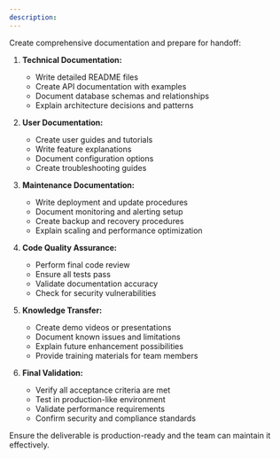 ```yaml
---
description: 
---
```


Create comprehensive documentation and prepare for handoff:

1. **Technical Documentation:**
   - Write detailed README files
   - Create API documentation with examples
   - Document database schemas and relationships
   - Explain architecture decisions and patterns

2. **User Documentation:**
   - Create user guides and tutorials
   - Write feature explanations
   - Document configuration options
   - Create troubleshooting guides

3. **Maintenance Documentation:**
   - Write deployment and update procedures
   - Document monitoring and alerting setup
   - Create backup and recovery procedures
   - Explain scaling and performance optimization

4. **Code Quality Assurance:**
   - Perform final code review
   - Ensure all tests pass
   - Validate documentation accuracy
   - Check for security vulnerabilities

5. **Knowledge Transfer:**
   - Create demo videos or presentations
   - Document known issues and limitations
   - Explain future enhancement possibilities
   - Provide training materials for team members

6. **Final Validation:**
   - Verify all acceptance criteria are met
   - Test in production-like environment
   - Validate performance requirements
   - Confirm security and compliance standards

Ensure the deliverable is production-ready and the team can maintain it effectively.

 